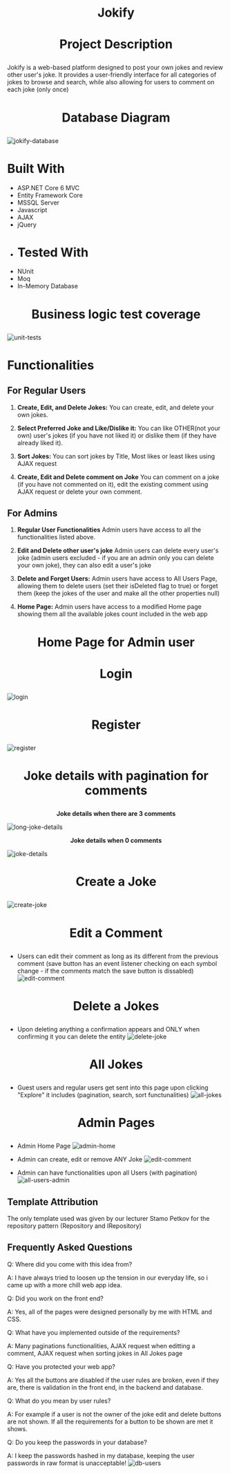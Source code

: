 # <p align="center">Jokify</p>
# <p align="center">Project Description<p>
 Jokify is a web-based platform designed to post your own jokes and review other user's joke. It provides a user-friendly interface for all categories of jokes to browse and search, while also allowing for users to comment on each joke (only once)
# <p align="center">Database Diagram<p>
![jokify-database](https://github.com/Tiwua/Jokify/assets/106426081/9a80d414-b100-4407-9b9e-4b9bf5e36ae0)
# Built With
* ASP.NET Core 6 MVC
* Entity Framework Core
* MSSQL Server
* Javascript
* AJAX
* jQuery
* # Tested With
* NUnit
* Moq
* In-Memory Database
# <p align="center">Business logic test coverage<p>
![unit-tests](https://github.com/Tiwua/Jokify/assets/106426081/472eb26f-b66f-4667-b46c-a6e652be4695)
# Functionalities
## For Regular Users
1. **Create, Edit, and Delete Jokes:**
   You can create, edit, and delete your own jokes.

2. **Select Preferred Joke and Like/Dislike it:**
   You can like OTHER(not your own) user's jokes (if you have not liked it) or dislike them (if they have already liked it).

3. **Sort Jokes:**
   You can sort jokes by Title, Most likes or least likes using AJAX request
   
4. **Create, Edit and Delete comment on Joke**
   You can comment on a joke (if you have not commented on it), edit the existing comment using AJAX request or delete your own comment.
   
## For Admins
1. **Regular User Functionalities**
   Admin users have access to all the functionalities listed above.

2. **Edit and Delete other user's joke**
   Admin users can delete every user's joke (admin users excluded - if you are an admin only you can delete your own joke), they can also edit a user's joke

3. **Delete and Forget Users:**
   Admin users have access to All Users Page, allowing them to delete users (set their isDeleted flag to true) or forget them (keep the jokes of the user and make all the other properties null)
   
4. **Home Page:**
   Admin users have access to a modified Home page showing them all the available jokes count included in the web app
   
# <p align="center">Home Page for Admin user<p>

# <p align="center">Login<p>
![login](https://github.com/Tiwua/Jokify/assets/106426081/1a217187-baa3-4577-bcb1-fa6e78bc2fe8)

# <p align="center">Register<p>
![register](https://github.com/Tiwua/Jokify/assets/106426081/ffe2d9e8-5b62-416a-a3ed-8ea565164ad1)

# <p align="center">Joke details with pagination for comments<p>
**<p align="center">Joke details when there are 3 comments<p>**
![long-joke-details](https://github.com/Tiwua/Jokify/assets/106426081/ba4c9641-e24f-47ba-8bb4-46e96d5df630)

**<p align="center">Joke details when 0 comments<p>**
![joke-details](https://github.com/Tiwua/Jokify/assets/106426081/5a991fa1-441f-45c8-a786-99f48674512b)

# <p align="center">Create a Joke<p>
![create-joke](https://github.com/Tiwua/Jokify/assets/106426081/9f8f2d55-501a-4363-a8e9-37c6f322c317)

# <p align="center">Edit a Comment<p>
+ Users can edit their comment as long as its different from the previous comment (save button has an event listener checking on each symbol change - if the comments match the save button is dissabled)
![edit-comment](https://github.com/Tiwua/Jokify/assets/106426081/2393ea88-1705-439d-b675-a1993053b4e2)

# <p align="center">Delete a Jokes<p>
+ Upon deleting anything a confirmation appears and ONLY when confirming it you can delete the entity
![delete-joke](https://github.com/Tiwua/Jokify/assets/106426081/caf91812-5d72-41e9-b7f8-f2b798cadd59)

# <p align="center">All Jokes<p>
+ Guest users and regular users get sent into this page upon clicking "Explore" it includes (pagination, search, sort functunalities)
![all-jokes](https://github.com/Tiwua/Jokify/assets/106426081/3347b53d-52ed-4d2f-8e4e-f0acb6d29bcd)

# <p align="center">Admin Pages<p>
+ Admin Home Page
  ![admin-home](https://github.com/Tiwua/Jokify/assets/106426081/54c17010-e38d-4a52-9080-9091a12e06de)
  
+ Admin can create, edit or remove ANY Joke
![edit-comment](https://github.com/Tiwua/Jokify/assets/106426081/a8383b48-49f0-413e-bdb7-7cbc588bf5b7)

+ Admin can have functionalities upon all Users (with pagination)
![all-users-admin](https://github.com/Tiwua/Jokify/assets/106426081/ea5efe22-1060-474a-a644-7a34241f9d75)

## Template Attribution
The only template used was given by our lecturer Stamo Petkov for the repository pattern (Repository and IRepository)

## Frequently Asked Questions 
Q: Where did you come with this idea from?

A: I have always tried to loosen up the tension in our everyday life, so i came up with a more chill web app idea.



Q: Did you work on the front end?

A: Yes, all of the pages were designed personally by me with HTML and CSS.



Q: What have you implemented outside of the requirements?

A: Many paginations functionalities, AJAX request when editting a comment, AJAX request when sorting jokes in All Jokes page



Q: Have you protected your web app?

A: Yes all the buttons are disabled if the user rules are broken, even if they are, there is validation in the front end, in the backend and database.



Q: What do you mean by user rules?

A: For example if a user is not the owner of the joke edit and delete buttons are not shown. If all the requirements for a button to be shown are met it shows.



Q: Do you keep the passwords in your database?

A: I keep the passwords hashed in my database, keeping the user passwords in raw format is unacceptable!
![db-users](https://github.com/Tiwua/Jokify/assets/106426081/97af1a82-b1a3-4d5c-8cab-2a85afd7178b)

